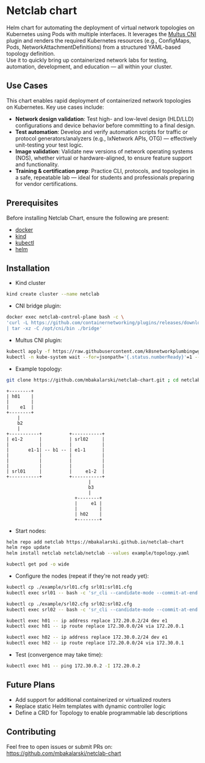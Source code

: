 # Netclab chart

Helm chart for automating the deployment of virtual network topologies on Kubernetes using Pods with multiple interfaces.
It leverages the [Multus CNI](https://github.com/k8snetworkplumbingwg/multus-cni) plugin and renders the required Kubernetes resources (e.g., ConfigMaps, Pods, NetworkAttachmentDefinitions) from a structured YAML-based topology definition.
<br>
Use it to quickly bring up containerized network labs for testing, automation, development, and education — all within your cluster.


## Use Cases

This chart enables rapid deployment of containerized network topologies on Kubernetes. Key use cases include:
- **Network design validation**: Test high- and low-level design (HLD/LLD) configurations and device behavior before committing to a final design.
- **Test automation**: Develop and verify automation scripts for traffic or protocol generators/analyzers (e.g., IxNetwork APIs, OTG) — effectively unit-testing your test logic.
- **Image validation**: Validate new versions of network operating systems (NOS), whether virtual or hardware-aligned, to ensure feature support and functionality.
- **Training & certification prep**: Practice CLI, protocols, and topologies in a safe, repeatable lab — ideal for students and professionals preparing for vendor certifications.


## Prerequisites

Before installing Netclab Chart, ensure the following are present:

- [docker](https://docs.docker.com/engine/install/)
- [kind](https://kind.sigs.k8s.io/docs/user/quick-start/#installation)
- [kubectl](https://kubernetes.io/docs/tasks/tools/install-kubectl-linux/)
- [helm](https://helm.sh/docs/intro/install/)


## Installation

- Kind cluster
```bash
kind create cluster --name netclab
```

- CNI bridge plugin:
```bash
docker exec netclab-control-plane bash -c \
'curl -L https://github.com/containernetworking/plugins/releases/download/v1.8.0/cni-plugins-linux-amd64-v1.8.0.tgz \
| tar -xz -C /opt/cni/bin ./bridge'
```

- Multus CNI plugin:
```bash
kubectl apply -f https://raw.githubusercontent.com/k8snetworkplumbingwg/multus-cni/master/deployments/multus-daemonset.yml
kubectl -n kube-system wait --for=jsonpath='{.status.numberReady}'=1 --timeout=5m daemonset.apps/kube-multus-ds
```


- Example topology:

```bash
git clone https://github.com/mbakalarski/netclab-chart.git ; cd netclab-chart
```

```
+--------+
| h01    |
|        |
|    e1  |
+--------+
    |
    b2
    |
+-----------+          +-----------+
| e1-2      |          | srl02     |
|           |          |           |
|       e1-1| -- b1 -- | e1-1      |
|           |          |           |
|           |          |           |
|           |          |           |
| srl01     |          |     e1-2  |
+-----------+          +-----------+
                              |
                              b3
                              |
                         +--------+
                         |     e1 |
                         |        |
                         | h02    |
                         +--------+
```

- Start nodes:
```bash
helm repo add netclab https://mbakalarski.github.io/netclab-chart
helm repo update
helm install netclab netclab/netclab --values example/topology.yaml

kubectl get pod -o wide
```

- Configure the nodes (repeat if they're not ready yet):
```bash
kubectl cp ./example/srl01.cfg srl01:srl01.cfg
kubectl exec srl01 -- bash -c 'sr_cli --candidate-mode --commit-at-end < /srl01.cfg'

kubectl cp ./example/srl02.cfg srl02:srl02.cfg
kubectl exec srl02 -- bash -c 'sr_cli --candidate-mode --commit-at-end < /srl02.cfg'

kubectl exec h01 -- ip address replace 172.20.0.2/24 dev e1
kubectl exec h01 -- ip route replace 172.30.0.0/24 via 172.20.0.1

kubectl exec h02 -- ip address replace 172.30.0.2/24 dev e1
kubectl exec h02 -- ip route replace 172.20.0.0/24 via 172.30.0.1
```

- Test (convergence may take time):
```bash
kubectl exec h01 -- ping 172.30.0.2 -I 172.20.0.2
```


## Future Plans

- Add support for additional containerized or virtualized routers
- Replace static Helm templates with dynamic controller logic
- Define a CRD for Topology to enable programmable lab descriptions


## Contributing

Feel free to open issues or submit PRs on:
https://github.com/mbakalarski/netclab-chart
